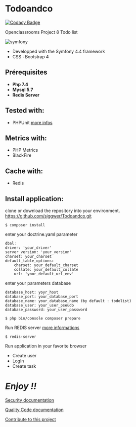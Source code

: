 # Todoandco

[![Codacy Badge](https://app.codacy.com/project/badge/Grade/addb47cedadc4a5f9fe6f2eb8b18379e)](https://www.codacy.com/manual/siggwer/Todoandco?utm_source=github.com&amp;utm_medium=referral&amp;utm_content=siggwer/Todoandco&amp;utm_campaign=Badge_Grade)

Openclassrooms Project 8 Todo list

![symfony](https://symfony.com/logos/symfony_white_02.svg)

* Developped with the Symfony 4.4 framework
* CSS : Bootstrap 4

## Prérequisites
* **Php 7.4**
* **Mysql 5.7**
* **Redis Server**

## Tested with:
- PHPUnit [more infos](https://phpunit.de/)

## Metrics with:
- PHP Metrics
- BlackFire

## Cache with:
- Redis

## Install application:
clone or download the repository into your environment. https://github.com/siggwer/Todoandco.git

```
$ composer install
```

enter your doctrine.yaml parameter
```
dbal:
driver: 'your_driver'
server_version: 'your_version'
charset: your_charset
default_table_options:
    charset: your_default_charset
    collate: your_default_collate
    url: 'your_default_url_env'
```

enter your parameters database
```
database_host: yoyr_host
database_port: your_database_port
database_name: your_database_name (by default : todolist)
database_user: your_user_pseudo
database_password: your_user_password
```
```
$ php bin/console composer prepare
```

Run REDIS server [more informations](https://redis.io/)
```
$ redis-server
```
Run application in your favorite browser

- Create user
- LogIn
- Create task

# *Enjoy !!*

[Security documentation](https://github.com/yohannzaoui/projet8_ToDo_and_Co/blob/master/docs/documents/symfony_security.pdf)

[Quality Code documentation](https://github.com/yohannzaoui/projet8_ToDo_and_Co/blob/master/docs/documents/audit_qualit%C3%A9.pdf)

[Contribute to this project](https://github.com/yohannzaoui/projet8_ToDo_and_Co/blob/master/Contributing.md)

